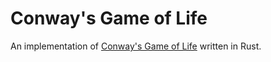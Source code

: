# Conway's Game of Life

An implementation of [Conway's Game of Life]("https://en.wikipedia.org/wiki/Conway%27s_Game_of_Life") written in Rust.
